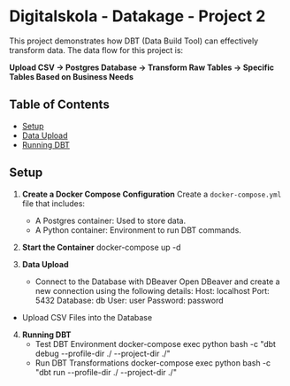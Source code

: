 # Digitalskola - Datakage - Project 2

This project demonstrates how DBT (Data Build Tool) can effectively transform data. The data flow for this project is:

**Upload CSV -> Postgres Database -> Transform Raw Tables -> Specific Tables Based on Business Needs**

## Table of Contents
- [Setup](#setup)
- [Data Upload](#data-upload)
- [Running DBT](#running-dbt)

## Setup

1. **Create a Docker Compose Configuration**
   Create a `docker-compose.yml` file that includes:
   - A Postgres container: Used to store data.
   - A Python container: Environment to run DBT commands.

2. **Start the Container**
   docker-compose up -d

3. **Data Upload**
   - Connect to the Database with DBeaver
      Open DBeaver and create a new connection using the following details:
      Host: localhost
      Port: 5432
      Database: db
      User: user
      Password: password

  - Upload CSV Files into the Database

4. **Running DBT**
   - Test DBT Environment
   docker-compose exec python bash -c "dbt debug --profile-dir ./ --project-dir ./"
   - Run DBT Transformations
   docker-compose exec python bash -c "dbt run --profile-dir ./ --project-dir ./"




